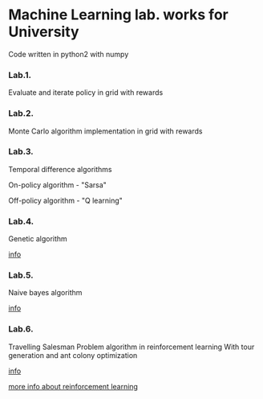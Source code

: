 Machine Learning lab. works for University
==========================================

Code written in python2 with numpy

### Lab.1.

Evaluate and iterate policy in grid with rewards

### Lab.2.

Monte Carlo algorithm implementation in grid with rewards

### Lab.3.

Temporal difference algorithms
		
On-policy algorithm - "Sarsa"

Off-policy algorithm - "Q learning"

### Lab.4.

Genetic algorithm

[info](http://www.obitko.com/tutorials/genetic-algorithms/index.php)
		
### Lab.5.

Naive bayes algorithm

[info](http://www.autonlab.org/tutorials/naive02.pdf)

### Lab.6.

Travelling Salesman Problem algorithm in reinforcement learning
With tour generation and ant colony optimization

[info](http://www.scholarpedia.org/article/Ant_colony_optimization)

[more info about reinforcement learning](http://www.cse.iitm.ac.in/~cs670/book/the-book.html)
